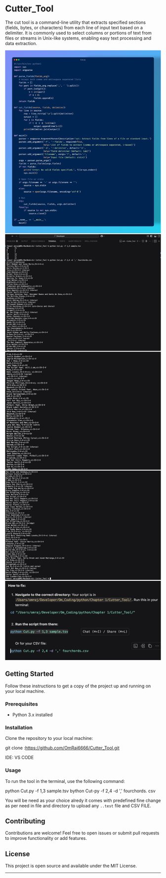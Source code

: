 # Cutter_Tool

The cut tool is a command-line utility that extracts specified sections (fields, bytes, or characters) from each line of input text based on a delimiter. It is commonly used to select columns or portions of text from files or streams in Unix-like systems, enabling easy text processing and data extraction.


![App Screenshot](Images/Cut.py.png)
![App Screenshot](Images/Screenshot1.png)
![App Screenshot](Images/Screenshot2.png)
![App Screenshot](Images/Screenshot3.png)
![App Screenshot](Images/Screenshot4.png)

## Getting Started

Follow these instructions to get a copy of the project up and running on your local machine.

### Prerequisites

- Python 3.x installed

### Installation

Clone the repository to your local machine:

git clone :https://github.com/OmRaj6666/Cutter_Tool.git

IDE: VS CODE


### Usage

To run the tool in the terminal, use the following command:

python Cut.py -f 1,3 sample.tsv
bython Cut-py -f 2,4 -d ',' fourchords. csv



You will be need as your choice alredy it comes with predefined fine change as per need in file and directory to upload any `..test` file and CSV FILE.


## Contributing

Contributions are welcome! Feel free to open issues or submit pull requests to improve functionality or add features.

## License

This project is open source and available under the MIT License.

---
